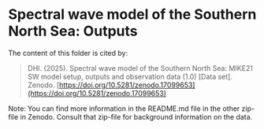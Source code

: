 # Spectral wave model of the Southern North Sea: Outputs
The content of this folder is cited by:

> DHI. (2025). Spectral wave model of the Southern North Sea: MIKE21 SW model setup, outputs and observation data (1.0) [Data set]. Zenodo. [https://doi.org/10.5281/zenodo.17099653](https://doi.org/10.5281/zenodo.17099653)

Note: You can find more information in the README.md file in the other zip-file in Zenodo. Consult that zip-file for background information on the data. 